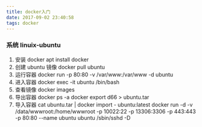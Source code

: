 ```yaml
---
title: docker入门
date: 2017-09-02 23:40:58
tags: docker
---
```


### 系统 linuix-ubuntu

1. 安装 docker
   apt install docker
2. 创建 ubuntu 镜像
   docker pull ubuntu
3. 运行容器
   docker run -p 80:80 -v /var/www:/var/www -d ubuntu
4. 进入容器
   docker exec -it ubuntu /bin/bash
5. 查看镜像
   docker images
6. 导出容器
   docker ps -a
   docker export d66 > ubuntu.tar
7. 导入容器
   cat ubuntu.tar | docker import - ubuntu:latest
   docker run -d -v /data/wwwroot:/home/wwwroot -p 10022:22 -p 13306:3306 -p 443:443 -p 80:80 --name ubuntu ubuntu /sbin/sshd -D
